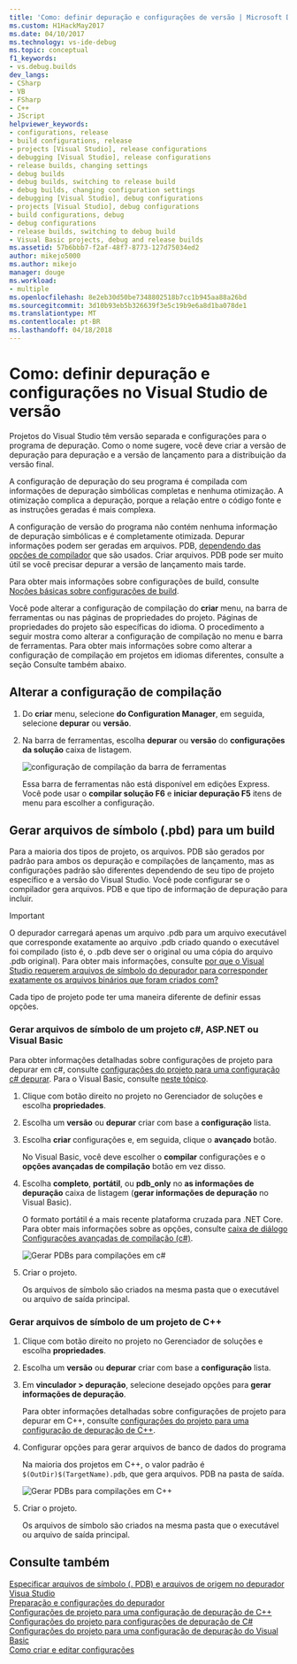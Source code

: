 ```yaml
---
title: 'Como: definir depuração e configurações de versão | Microsoft Docs'
ms.custom: H1HackMay2017
ms.date: 04/10/2017
ms.technology: vs-ide-debug
ms.topic: conceptual
f1_keywords:
- vs.debug.builds
dev_langs:
- CSharp
- VB
- FSharp
- C++
- JScript
helpviewer_keywords:
- configurations, release
- build configurations, release
- projects [Visual Studio], release configurations
- debugging [Visual Studio], release configurations
- release builds, changing settings
- debug builds
- debug builds, switching to release build
- debug builds, changing configuration settings
- debugging [Visual Studio], debug configurations
- projects [Visual Studio], debug configurations
- build configurations, debug
- debug configurations
- release builds, switching to debug build
- Visual Basic projects, debug and release builds
ms.assetid: 57b6bbb7-f2af-48f7-8773-127d75034ed2
author: mikejo5000
ms.author: mikejo
manager: douge
ms.workload:
- multiple
ms.openlocfilehash: 8e2eb30d50be7348802518b7cc1b945aa88a26bd
ms.sourcegitcommit: 3d10b93eb5b326639f3e5c19b9e6a8d1ba078de1
ms.translationtype: MT
ms.contentlocale: pt-BR
ms.lasthandoff: 04/18/2018
---
```

# <a name="how-to-set-debug-and-release-configurations-in-visual-studio"></a>Como: definir depuração e configurações no Visual Studio de versão
Projetos do Visual Studio têm versão separada e configurações para o programa de depuração. Como o nome sugere, você deve criar a versão de depuração para depuração e a versão de lançamento para a distribuição da versão final.  
  
A configuração de depuração do seu programa é compilada com informações de depuração simbólicas completas e nenhuma otimização. A otimização complica a depuração, porque a relação entre o código fonte e as instruções geradas é mais complexa.  
  
A configuração de versão do programa não contém nenhuma informação de depuração simbólicas e é completamente otimizada. Depurar informações podem ser geradas em arquivos. PDB, [dependendo das opções de compilador](#BKMK_symbols_release) que são usados. Criar arquivos. PDB pode ser muito útil se você precisar depurar a versão de lançamento mais tarde.  
  
Para obter mais informações sobre configurações de build, consulte [Noções básicas sobre configurações de build](../ide/understanding-build-configurations.md).  
  
Você pode alterar a configuração de compilação do **criar** menu, na barra de ferramentas ou nas páginas de propriedades do projeto. Páginas de propriedades do projeto são específicas do idioma. O procedimento a seguir mostra como alterar a configuração de compilação no menu e barra de ferramentas. Para obter mais informações sobre como alterar a configuração de compilação em projetos em idiomas diferentes, consulte a seção Consulte também abaixo.  
  
## <a name="change-the-build-configuration"></a>Alterar a configuração de compilação  
  
1.  Do **criar** menu, selecione **do Configuration Manager**, em seguida, selecione **depurar** ou **versão**.  
  
2.  Na barra de ferramentas, escolha **depurar** ou **versão** do **configurações da solução** caixa de listagem.  
  
     ![configuração de compilação da barra de ferramentas](../debugger/media/toolbarbuildconfiguration.png "ToolbarBuildConfiguration")  
  
     Essa barra de ferramentas não está disponível em edições Express. Você pode usar o **compilar solução F6** e **iniciar depuração F5** itens de menu para escolher a configuração.

## <a name="BKMK_symbols_release"></a>Gerar arquivos de símbolo (.pbd) para um build

Para a maioria dos tipos de projeto, os arquivos. PDB são gerados por padrão para ambos os depuração e compilações de lançamento, mas as configurações padrão são diferentes dependendo de seu tipo de projeto específico e a versão do Visual Studio. Você pode configurar se o compilador gera arquivos. PDB e que tipo de informação de depuração para incluir.

> [!IMPORTANT] 
> O depurador carregará apenas um arquivo .pdb para um arquivo executável que corresponde exatamente ao arquivo .pdb criado quando o executável foi compilado (isto é, o .pdb deve ser o original ou uma cópia do arquivo .pdb original). Para obter mais informações, consulte [por que o Visual Studio requerem arquivos de símbolo do depurador para corresponder exatamente os arquivos binários que foram criados com?](https://blogs.msdn.microsoft.com/jimgries/2007/07/06/why-does-visual-studio-require-debugger-symbol-files-to-exactly-match-the-binary-files-that-they-were-built-with/)

Cada tipo de projeto pode ter uma maneira diferente de definir essas opções.

### <a name="generate-symbol-files-for-a-c-aspnet-or-visual-basic-project"></a>Gerar arquivos de símbolo de um projeto c#, ASP.NET ou Visual Basic

Para obter informações detalhadas sobre configurações de projeto para depurar em c#, consulte [configurações do projeto para uma configuração c# depurar](../debugger/project-settings-for-csharp-debug-configurations.md). Para o Visual Basic, consulte [neste tópico](../debugger/project-settings-for-a-visual-basic-debug-configuration.md).

1. Clique com botão direito no projeto no Gerenciador de soluções e escolha **propriedades**.

2. Escolha um **versão** ou **depurar** criar com base a **configuração** lista.

2. Escolha **criar** configurações e, em seguida, clique o **avançado** botão.

    No Visual Basic, você deve escolher o **compilar** configurações e o **opções avançadas de compilação** botão em vez disso.

3. Escolha **completo**, **portátil**, ou **pdb_only** no **as informações de depuração** caixa de listagem (**gerar informações de depuração** no Visual Basic).

    O formato portátil é a mais recente plataforma cruzada para .NET Core. Para obter mais informações sobre as opções, consulte [caixa de diálogo Configurações avançadas de compilação (c#)](../ide/reference/advanced-build-settings-dialog-box-csharp.md).

    ![Gerar PDBs para compilações em c#](../debugger/media/dbg_project_properties_pdb_csharp.png "GeneratePDBsForCSharp")

4. Criar o projeto.

    Os arquivos de símbolo são criados na mesma pasta que o executável ou arquivo de saída principal.

### <a name="generate-symbol-files-for-a-c-project"></a>Gerar arquivos de símbolo de um projeto de C++

1. Clique com botão direito no projeto no Gerenciador de soluções e escolha **propriedades**.

2. Escolha um **versão** ou **depurar** criar com base a **configuração** lista.

2. Em **vinculador > depuração**, selecione desejado opções para **gerar informações de depuração**.

    Para obter informações detalhadas sobre configurações de projeto para depurar em C++, consulte [configurações do projeto para uma configuração de depuração de C++](../debugger/project-settings-for-a-cpp-debug-configuration.md).

4. Configurar opções para gerar arquivos de banco de dados do programa

    Na maioria dos projetos em C++, o valor padrão é `$(OutDir)$(TargetName).pdb`, que gera arquivos. PDB na pasta de saída.

    ![Gerar PDBs para compilações em C++](../debugger/media/dbg_project_properties_pdb_cplusplus.png "GeneratePDBsforCPlusPlus") 

5. Criar o projeto.

    Os arquivos de símbolo são criados na mesma pasta que o executável ou arquivo de saída principal.
  
## <a name="see-also"></a>Consulte também  
 [Especificar arquivos de símbolo (. PDB) e arquivos de origem no depurador Visua Studio](../debugger/debugger-settings-and-preparation.md)  
 [Preparação e configurações do depurador](../debugger/debugger-settings-and-preparation.md)   
 [Configurações de projeto para uma configuração de depuração de C++](../debugger/project-settings-for-a-cpp-debug-configuration.md)   
 [Configurações do projeto para configurações de depuração de C#](../debugger/project-settings-for-csharp-debug-configurations.md)   
 [Configurações do projeto para uma configuração de depuração do Visual Basic](../debugger/project-settings-for-a-visual-basic-debug-configuration.md)   
 [Como criar e editar configurações](../ide/how-to-create-and-edit-configurations.md)